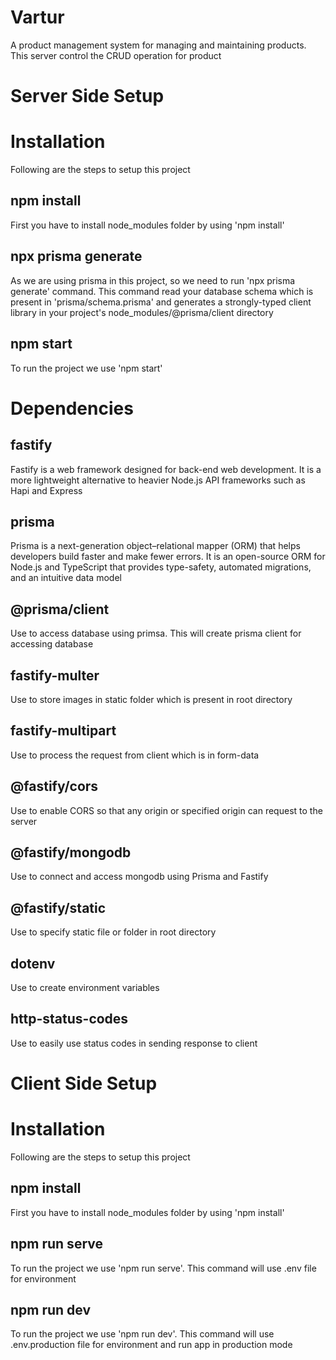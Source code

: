 # Vartur

A product management system for managing and maintaining products. This server control the CRUD operation for product

# Server Side Setup

# Installation

Following are the steps to setup this project

## npm install

First you have to install node_modules folder by using 'npm install'

## npx prisma generate

As we are using prisma in this project, so we need to run 'npx prisma generate' command. This command read your database schema which is present in 'prisma/schema.prisma' and generates a strongly-typed client library in your project's node_modules/@prisma/client directory

## npm start

To run the project we use 'npm start'

# Dependencies

## fastify

Fastify is a web framework designed for back-end web development. It is a more lightweight alternative to heavier Node.js API frameworks such as Hapi and Express

## prisma

Prisma is a next-generation object–relational mapper (ORM) that helps developers build faster and make fewer errors. It is an open-source ORM for Node.js and TypeScript that provides type-safety, automated migrations, and an intuitive data model

## @prisma/client

Use to access database using primsa. This will create prisma client for accessing database

## fastify-multer

Use to store images in static folder which is present in root directory

## fastify-multipart

Use to process the request from client which is in form-data

## @fastify/cors

Use to enable CORS so that any origin or specified origin can request to the server

## @fastify/mongodb

Use to connect and access mongodb using Prisma and Fastify

## @fastify/static

Use to specify static file or folder in root directory

## dotenv

Use to create environment variables

## http-status-codes

Use to easily use status codes in sending response to client

# Client Side Setup

# Installation

Following are the steps to setup this project

## npm install

First you have to install node_modules folder by using 'npm install'

## npm run serve

To run the project we use 'npm run serve'. This command will use .env file for environment

## npm run dev

To run the project we use 'npm run dev'. This command will use .env.production file for environment and run app in production mode
